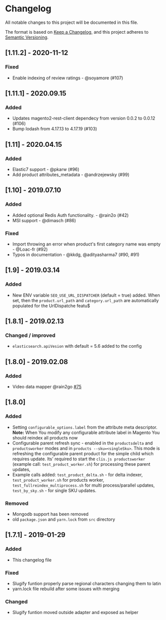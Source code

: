 # Changelog
All notable changes to this project will be documented in this file.

The format is based on [Keep a Changelog](https://keepachangelog.com/en/1.0.0/),
and this project adheres to [Semantic Versioning](https://semver.org/spec/v2.0.0.html).
## [1.11.2] - 2020-11-12
### Fixed
- Enable indexing of review ratings - @soyamore (#107)

## [1.11.1] - 2020.09.15
### Added
 - Updates magento2-rest-client dependecy from version 0.0.2 to 0.0.12 (#106) 
 - Bump lodash from 4.17.13 to 4.17.19 (#103)

## [1.11] - 2020.04.15
### Added
 - Elastic7 support - @pkarw (#96) 
 - Add product attributes_metadata - @andrzejewsky (#99)

## [1.10] - 2019.07.10
### Added
 - Added optional Redis Auth functionality. - @rain2o (#42)
 - MSI support - @dimasch (#86)
 
### Fixed
 - Import throwing an error when product's first category name was empty - @Loac-fr (#92)
 - Typos in documentation - @kkdg, @adityasharma7 (#90, #91)
 
## [1.9] - 2019.03.14
### Added
- New ENV variable `SEO_USE_URL_DISPATCHER` (default = true) added. When set, then the `product.url_path` and `category.url_path` are automatically populated for the UrlDispatche featu$

## [1.8.1] - 2019.02.13
### Changed / improved
 - `elasticsearch.apiVesion` with default = 5.6 added to the config

## [1.8.0] - 2019.02.08
### Added
- Video data mapper @rain2go [#75](https://github.com/DivanteLtd/mage2vuestorefront/pull/75)

## [1.8.0]
### Added
 - Setting `configurable_options.label` from the attribute meta descriptor. **Note:** When You modify any configurable attribute label in Magento You should reindex all products now
 - Configurable parent refresh sync - enabled in the `productsdelta` and `productsworker` modes and in `products --sku=<singleSku>`. This mode is refreshing the configurable parent product for the simple child which requires update. Its' required to start the `clis.js productsworker` (example call: `test_product_worker.sh`) for processing these parent updates,
 - Example calls added: `test_product_delta.sh` - for delta indexer, `test_product_worker.sh` for products worker, `test_fullreindex_multiprocess.sh` for multi process/parallel updates, `test_by_sky.sh` - for single SKU updates.

 ### Removed
 -  Mongodb support has been removed
 - old `package.json` and `yarn.lock` from `src` directory

## [1.7.1] - 2019-01-29
### Added
- This changelog file

### Fixed
- Slugify funtion properly parse regional characters changing them to latin
- yarn.lock file rebuild after some issues with merging

### Changed
- Slugify funtion moved outside adapter and exposed as helper
